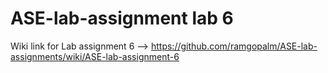 # ASE-lab-assignment lab 6


Wiki link for Lab assignment 6 -->  https://github.com/ramgopalm/ASE-lab-assignments/wiki/ASE-lab-assignment-6
